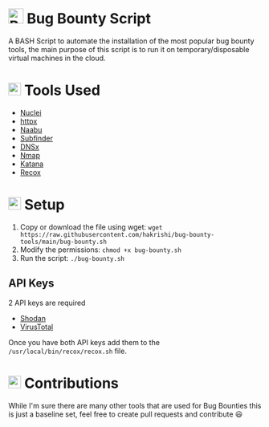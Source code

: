 # <img src="https://raw.githubusercontent.com/Tarikul-Islam-Anik/Animated-Fluent-Emojis/master/Emojis/Animals/Beetle.png" alt="Beetle" width="30" height="30" /> Bug Bounty Script

A BASH Script to automate the installation of the most popular bug bounty tools, the main purpose of this script is to run it on temporary/disposable virtual machines in the cloud. 

# <img src="https://raw.githubusercontent.com/Tarikul-Islam-Anik/Animated-Fluent-Emojis/master/Emojis/Objects/Hammer%20and%20Wrench.png" alt="Hammer and Wrench" width="25" height="25" /> Tools Used

- [Nuclei](https://github.com/projectdiscovery/nuclei)
- [httpx](https://github.com/projectdiscovery/httpx)
- [Naabu](https://github.com/projectdiscovery/naabu)
- [Subfinder](https://github.com/projectdiscovery/subfinder)
- [DNSx](https://github.com/projectdiscovery/dnsx)
- [Nmap](https://nmap.org)
- [Katana](https://github.com/projectdiscovery/katana)
- [Recox](https://github.com/samhaxr/recox)


# <img src="https://raw.githubusercontent.com/Tarikul-Islam-Anik/Animated-Fluent-Emojis/master/Emojis/Symbols/Triangular%20Flag.png" alt="Triangular Flag" width="25" height="25" /> Setup 

1. Copy or download the file using wget: `wget https://raw.githubusercontent.com/hakrishi/bug-bounty-tools/main/bug-bounty.sh`
2. Modify the permissions: `chmod +x bug-bounty.sh`
3. Run the script: `./bug-bounty.sh`

## API Keys

2 API keys are required
- [Shodan](https://shodan.io)
- [VirusTotal](https://virustotal.com)

Once you have both API keys add them to the `/usr/local/bin/recox/recox.sh` file.

# <img src="https://raw.githubusercontent.com/Tarikul-Islam-Anik/Animated-Fluent-Emojis/master/Emojis/Hand%20gestures/Handshake.png" alt="Handshake" width="25" height="25" /> Contributions

While I'm sure there are many other tools that are used for Bug Bounties this is just a baseline set, feel free to create pull requests and contribute 😃